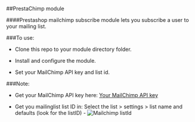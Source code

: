 ##PrestaChimp module

####Prestashop mailchimp subscribe module lets you subscribe a user to your mailing list.

###To use:

- Clone this repo to your module directory folder.

- Install and configure the module.

- Set your MailChimp API key and list id.

###Note:

- Get your MailChimp API key here: [Your MailChimp API key](https://admin.mailchimp.com/account/api-key-popup)

- Get you mailinglist list ID in: Select the list > settings  > list name and defaults (look for the listID) - ![Mailchimp listId](https://dl.dropboxusercontent.com/u/72528769/listId.png)